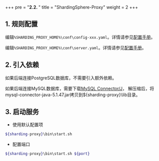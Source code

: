 +++
pre = "<b>2.2. </b>"
title = "ShardingSphere-Proxy"
weight = 2
+++

## 1. 规则配置

编辑`%SHARDING_PROXY_HOME%\conf\config-xxx.yaml`。详情请参见[配置手册](/cn/manual/sharding-proxy/configuration/)。

编辑`%SHARDING_PROXY_HOME%\conf\server.yaml`。详情请参见[配置手册](/cn/manual/sharding-proxy/configuration/)。

## 2. 引入依赖

如果后端连接PostgreSQL数据库，不需要引入额外依赖。

如果后端连接MySQL数据库，需要下载[MySQL Connector/J](https://cdn.mysql.com//Downloads/Connector-J/mysql-connector-java-5.1.47.tar.gz)，
解压缩后，将mysql-connector-java-5.1.47.jar拷贝到${sharding-proxy}\lib目录。

## 3. 启动服务

* 使用默认配置项

```sh
${sharding-proxy}\bin\start.sh
```

* 配置端口

```sh
${sharding-proxy}\bin\start.sh ${port}
```
